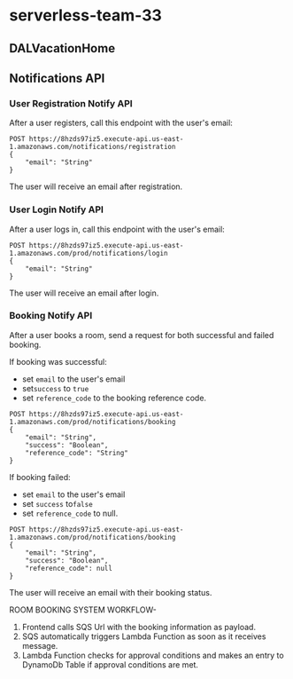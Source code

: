# serverless-team-33
## DALVacationHome

## Notifications API 

### User Registration Notify API

After a user registers, call this endpoint with the user's email:

```
POST https://8hzds97iz5.execute-api.us-east-1.amazonaws.com/notifications/registration
{
    "email": "String"
}
```

The user will receive an email after registration.

### User Login Notify API

After a user logs in, call this endpoint with the user's email:

```
POST https://8hzds97iz5.execute-api.us-east-1.amazonaws.com/prod/notifications/login
{
    "email": "String"
}
```

The user will receive an email after login.

### Booking Notify API

After a user books a room, send a request for both successful and failed booking.

If booking was successful:
- set `email` to the user's email
- set`success` to `true`
- set `reference_code` to the booking reference code.

```
POST https://8hzds97iz5.execute-api.us-east-1.amazonaws.com/prod/notifications/booking
{
    "email": "String",
    "success": "Boolean",
    "reference_code": "String"
}
```

If booking failed:
- set `email` to the user's email
- set `success` to`false`
- set `reference_code` to null.

```
POST https://8hzds97iz5.execute-api.us-east-1.amazonaws.com/prod/notifications/booking
{
    "email": "String",
    "success": "Boolean",
    "reference_code": null
}
```

The user will receive an email with their booking status.


ROOM BOOKING SYSTEM WORKFLOW-
1. Frontend calls SQS Url with the booking information as payload.
2. SQS automatically triggers Lambda Function as soon as it receives message.
3. Lambda Function checks for approval conditions and makes an entry to DynamoDb Table if approval conditions are met.
